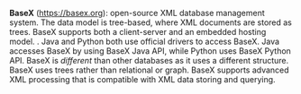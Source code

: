 **BaseX** (https://basex.org): open-source XML database management system. The data model is tree-based, where XML documents are stored as trees. BaseX supports both a client-server and an embedded hosting model. . Java and Python both use official drivers to access BaseX. Java accesses BaseX by using BaseX Java API, while Python uses BaseX Python API. 
BaseX is *different* than other databases as it uses a different structure. BaseX uses trees rather than relational or graph. BaseX supports advanced XML processing that is compatible with XML data storing and querying. 
